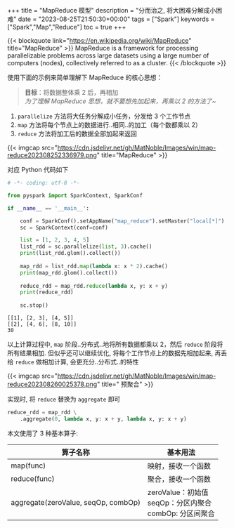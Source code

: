 +++
title = "MapReduce 模型"
description = "分而治之, 将大困难分解成小困难"
date = "2023-08-25T21:50:30+00:00"
tags = ["Spark"]
keywords = ["Spark","Map","Reduce"]
toc = true
+++

{{< blockquote link="https://en.wikipedia.org/wiki/MapReduce" title="MapReduce" >}}
MapReduce is a framework for processing parallelizable problems across large datasets using a large number of computers (nodes), collectively referred to as a cluster.
{{< /blockquote >}}

使用下面的示例来简单理解下 MapReduce 的核心思想：

> **目标**：将数据整体乘 2 后，再相加  
> *为了理解 MapReduce 思想，就不要想先加起来，再乘以 2 的方法了~*

1. `parallelize` 方法将大任务分解成小任务，分发给 3 个工作节点
2. `map` 方法将每个节点上的数据进行..相同..的加工（每个数都乘以 2）
3. `reduce` 方法将加工后的数据全部加起来返回

{{< imgcap src="https://cdn.jsdelivr.net/gh/MatNoble/Images/win/map-reduce202308252336979.png" title="MapReduce" >}}

对应 Python 代码如下
```python
# -*- coding: utf-8 -*-

from pyspark import SparkContext, SparkConf

if __name__ == '__main__':

    conf = SparkConf().setAppName("map_reduce").setMaster("local[*]")
    sc = SparkContext(conf=conf)

    list = [1, 2, 3, 4, 5]
    list_rdd = sc.parallelize(list, 3).cache()
    print(list_rdd.glom().collect())
    
    map_rdd = list_rdd.map(lambda x: x * 2).cache()
    print(map_rdd.glom().collect())
    
    reduce_rdd = map_rdd.reduce(lambda x, y: x + y)
    print(reduce_rdd)
    
    sc.stop()
```

```shell
[[1], [2, 3], [4, 5]]
[[2], [4, 6], [8, 10]]
30
```

以上计算过程中, `map` 阶段..分布式..地将所有数据都乘以 2，然后 `reduce` 阶段将所有结果相加. 但似乎还可以继续优化, 将每个工作节点上的数据先相加起来, 再丢给 `reduce` 做相加计算, 会更充分..分布式..的特性

{{< imgcap src="https://cdn.jsdelivr.net/gh/MatNoble/Images/win/map-reduce202308260025378.png" title=" 预聚合" >}}

实现时, 将 `reduce` 替换为 `aggregate` 即可
```python
reduce_rdd = map_rdd \
    .aggregate(0, lambda x, y: x + y, lambda x, y: x + y)
```

本文使用了 3 种基本算子:

| 算子名称                            | 基本用法                                                      |
| ----------------------------------- | ------------------------------------------------------------ |
| map(func)                           | 映射，接收一个函数                                           |
| reduce(func)                        | 聚合，接收一个函数                                           |
| aggregate(zeroValue, seqOp, combOp) | zeroValue：初始值<br>seqOp：分区内聚合<br>combOp: 分区间聚合 |